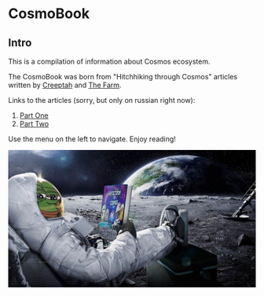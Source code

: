 # CosmoBook

## Intro

This is a compilation of information about Cosmos ecosystem.&#x20;

The CosmoBook was born from "Hitchhiking through Cosmos" articles written by [Creeptah](https://t.me/creeptah) and [The Farm](https://t.me/TheFarm\_xyz).&#x20;

Links to the articles (sorry, but only on russian right now):&#x20;

1. [Part One](https://teletype.in/@creeptahfarm/cosmos\_guide)&#x20;
2. [Part Two](https://teletype.in/@creeptahfarm/cosmos\_guide2)&#x20;

Use the menu on the left to navigate. Enjoy reading!

![](<.gitbook/assets/image (5) (1).png>)



